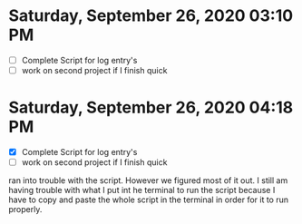 # Saturday, September 26, 2020 03:10 PM
- [ ] Complete Script for log entry's
- [ ] work on second project if I finish quick

# Saturday, September 26, 2020 04:18 PM
- [x] Complete Script for log entry's
- [ ] work on second project if I finish quick

ran into trouble with the script. However we figured most of it out. I still am having trouble with what I put int he terminal to run the script because I have to copy and paste the whole script in the terminal in order for it to run properly.
